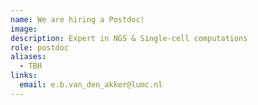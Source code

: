 ```yaml
---
name: We are hiring a Postdoc!
image: 
description: Expert in NGS & Single-cell computations
role: postdoc
aliases:
  - TBH
links:
  email: e.b.van_den_akker@lumc.nl
---
```


